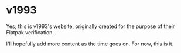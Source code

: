 # v1993

Yes, this is v1993's website, originally created for the purpose of their Flatpak verification.

I'll hopefully add more content as the time goes on. For now, this is it.
